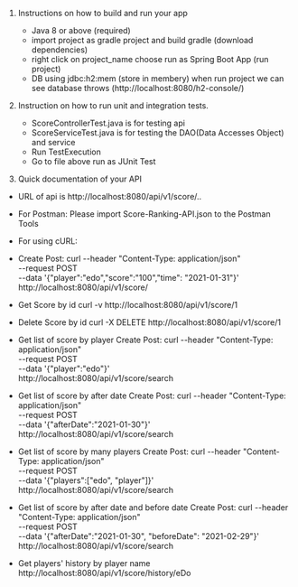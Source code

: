 1. Instructions on how to build and run your app
   - Java 8 or above (required)
   - import project as gradle project and build gradle (download dependencies)
   - right click on project_name choose run as Spring Boot App (run project)
   - DB using jdbc:h2:mem (store in membery) when run project we can see database throws (http://localhost:8080/h2-console/)

2. Instruction on how to run unit and integration tests.
   - ScoreControllerTest.java is for testing api
   - ScoreServiceTest.java is for testing the DAO(Data Accesses Object) and service
   + Run TestExecution
    - Go to file above run as JUnit Test

3. Quick documentation of your API
  - URL of api is http://localhost:8080/api/v1/score/..
  + For Postman: 
    Please import Score-Ranking-API.json to the Postman Tools

  + For using cURL:
   - Create Post:
    curl --header "Content-Type: application/json" \
    --request POST \
    --data '{"player":"edo","score":"100","time": "2021-01-31"}' \
    http://localhost:8080/api/v1/score/

  - Get Score by id
    curl -v http://localhost:8080/api/v1/score/1
  
  - Delete Score by id
    curl -X DELETE http://localhost:8080/api/v1/score/1
    
  - Get list of score by player
    Create Post:
    curl --header "Content-Type: application/json" \
    --request POST \
    --data '{"player":"edo"}' \
    http://localhost:8080/api/v1/score/search

  - Get list of score by after date
    Create Post:
    curl --header "Content-Type: application/json" \
    --request POST \
    --data '{"afterDate":"2021-01-30"}' \
    http://localhost:8080/api/v1/score/search

  - Get list of score by many players
    Create Post:
    curl --header "Content-Type: application/json" \
    --request POST \
    --data '{"players":["edo", "player"]}' \
    http://localhost:8080/api/v1/score/search

  - Get list of score by after date and before date
   Create Post:
    curl --header "Content-Type: application/json" \
    --request POST \
    --data '{"afterDate":"2021-01-30", "beforeDate": "2021-02-29"}' \
    http://localhost:8080/api/v1/score/search

  - Get players' history by player name
    http://localhost:8080/api/v1/score/history/eDo
